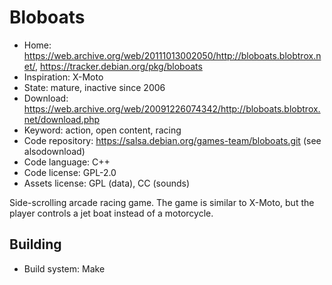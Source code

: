 # Bloboats

- Home: https://web.archive.org/web/20111013002050/http://bloboats.blobtrox.net/, https://tracker.debian.org/pkg/bloboats
- Inspiration: X-Moto
- State: mature, inactive since 2006
- Download: https://web.archive.org/web/20091226074342/http://bloboats.blobtrox.net/download.php
- Keyword: action, open content, racing
- Code repository: https://salsa.debian.org/games-team/bloboats.git (see alsodownload)
- Code language: C++
- Code license: GPL-2.0
- Assets license: GPL (data), CC (sounds)

Side-scrolling arcade racing game.
The game is similar to X-Moto, but the player controls a jet boat instead of a motorcycle.

## Building

- Build system: Make
